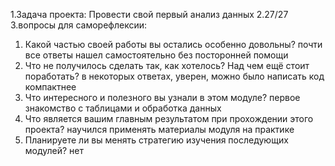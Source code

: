 1.Задача проекта: Провести свой первый анализ данных
2.27/27
3.вопросы для саморефлексии:
  1. Какой частью своей работы вы остались особенно довольны?
  почти все ответы нашел самостоятельно без посторонней помощи
  2. Что не получилось сделать так, как хотелось? Над чем ещё стоит поработать?
  в некоторых ответах, уверен, можно было написать код компактнее
  3. Что интересного и полезного вы узнали в этом модуле?
  первое знакомство с таблицами и обработка данных
  4. Что является вашим главным результатом при прохождении этого проекта?
  научился применять материалы модуля на практике
  5. Планируете ли вы менять стратегию изучения последующих модулей?
  нет
  
   
